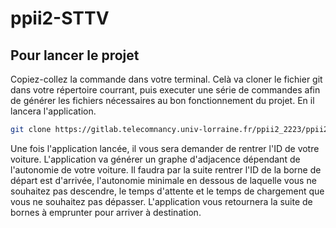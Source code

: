 # ppii2-STTV

## Pour lancer le projet
  
Copiez-collez la commande dans votre terminal. Celà va cloner le fichier git dans votre répertoire courrant, puis executer une série de commandes afin de générer les fichiers nécessaires au bon fonctionnement du projet. En il lancera l'application.
```bash
git clone https://gitlab.telecomnancy.univ-lorraine.fr/ppii2_2223/ppii2-grp_18 && cd ppii2-grp_18 && mkdir bin && python3 utils/vehicules/convertion.py &&python3 utils/bornes/bornes_cleanup.py && make remake && ./bin/path
```

Une fois l'application lancée, il vous sera demander de rentrer l'ID de votre voiture. L'application va générer un graphe d'adjacence dépendant de l'autonomie de votre voiture. Il faudra par la suite rentrer l'ID de la borne de départ est d'arrivée, l'autonomie minimale en dessous de laquelle vous ne souhaitez pas descendre, le temps d'attente et le temps de chargement que vous ne souhaitez pas dépasser. L'application vous retournera la suite de bornes à emprunter pour arriver à destination.
